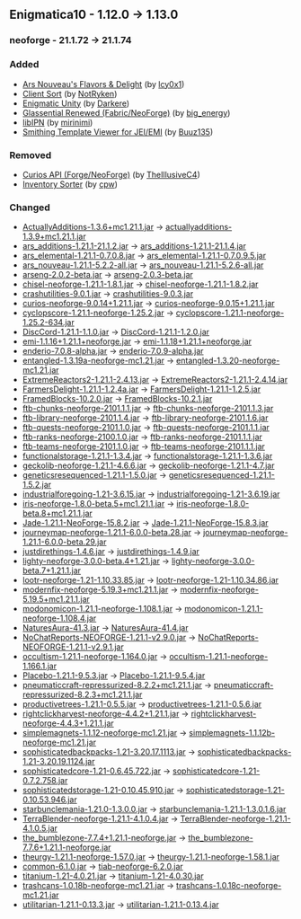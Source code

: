 ## Enigmatica10 - 1.12.0 -> 1.13.0

### neoforge - 21.1.72 -> 21.1.74

### Added

  * [Ars Nouveau's Flavors & Delight](https://www.curseforge.com/minecraft/mc-mods/ars-nouveaus-flavors-delight) (by [lcy0x1](https://www.curseforge.com/members/lcy0x1/projects))
  * [Client Sort](https://www.curseforge.com/minecraft/mc-mods/clientsort) (by [NotRyken](https://www.curseforge.com/members/NotRyken/projects))
  * [Enigmatic Unity](https://www.curseforge.com/minecraft/mc-mods/enigmatic-unity) (by [Darkere](https://www.curseforge.com/members/Darkere/projects))
  * [Glassential Renewed (Fabric/NeoForge)](https://www.curseforge.com/minecraft/mc-mods/glassential-renewed) (by [big_energy](https://www.curseforge.com/members/big_energy/projects))
  * [libIPN](https://www.curseforge.com/minecraft/mc-mods/libipn) (by [mirinimi](https://www.curseforge.com/members/mirinimi/projects))
  * [Smithing Template Viewer for JEI/EMI](https://www.curseforge.com/minecraft/mc-mods/smithing-template-viewer) (by [Buuz135](https://www.curseforge.com/members/Buuz135/projects))

### Removed

  * [Curios API (Forge/NeoForge)](https://www.curseforge.com/minecraft/mc-mods/curios) (by [TheIllusiveC4](https://www.curseforge.com/members/TheIllusiveC4/projects))
  * [Inventory Sorter](https://www.curseforge.com/minecraft/mc-mods/inventory-sorter) (by [cpw](https://www.curseforge.com/members/cpw/projects))

### Changed

  * [ActuallyAdditions-1.3.6+mc1.21.1.jar](https://www.curseforge.com/minecraft/mc-mods/actually-additions/files/5835183) -> [actuallyadditions-1.3.9+mc1.21.1.jar](https://www.curseforge.com/minecraft/mc-mods/actually-additions/files/5878692)
  * [ars_additions-1.21.1-21.1.2.jar](https://www.curseforge.com/minecraft/mc-mods/ars-additions/files/5852361) -> [ars_additions-1.21.1-21.1.4.jar](https://www.curseforge.com/minecraft/mc-mods/ars-additions/files/5864959)
  * [ars_elemental-1.21.1-0.7.0.8.jar](https://www.curseforge.com/minecraft/mc-mods/ars-elemental/files/5849032) -> [ars_elemental-1.21.1-0.7.0.9.5.jar](https://www.curseforge.com/minecraft/mc-mods/ars-elemental/files/5893471)
  * [ars_nouveau-1.21.1-5.2.2-all.jar](https://www.curseforge.com/minecraft/mc-mods/ars-nouveau/files/5843653) -> [ars_nouveau-1.21.1-5.2.6-all.jar](https://www.curseforge.com/minecraft/mc-mods/ars-nouveau/files/5895938)
  * [arseng-2.0.2-beta.jar](https://www.curseforge.com/minecraft/mc-mods/ars-energistique/files/5834953) -> [arseng-2.0.3-beta.jar](https://www.curseforge.com/minecraft/mc-mods/ars-energistique/files/5891725)
  * [chisel-neoforge-1.21.1-1.8.1.jar](https://www.curseforge.com/minecraft/mc-mods/chisel-reborn/files/5666899) -> [chisel-neoforge-1.21.1-1.8.2.jar](https://www.curseforge.com/minecraft/mc-mods/chisel-reborn/files/5872849)
  * [crashutilities-9.0.1.jar](https://www.curseforge.com/minecraft/mc-mods/crash-utilities/files/5711110) -> [crashutilities-9.0.3.jar](https://www.curseforge.com/minecraft/mc-mods/crash-utilities/files/5888957)
  * [curios-neoforge-9.0.14+1.21.1.jar](https://www.curseforge.com/minecraft/mc-mods/curios-continuation/files/5811495) -> [curios-neoforge-9.0.15+1.21.1.jar](https://www.curseforge.com/minecraft/mc-mods/curios-continuation/files/5888964)
  * [cyclopscore-1.21.1-neoforge-1.25.2.jar](https://www.curseforge.com/minecraft/mc-mods/cyclops-core/files/5838033) -> [cyclopscore-1.21.1-neoforge-1.25.2-634.jar](https://www.curseforge.com/minecraft/mc-mods/cyclops-core/files/5868793)
  * [DiscCord-1.21.1-1.1.0.jar](https://www.curseforge.com/minecraft/mc-mods/disccord/files/5722653) -> [DiscCord-1.21.1-1.2.0.jar](https://www.curseforge.com/minecraft/mc-mods/disccord/files/5864178)
  * [emi-1.1.16+1.21.1+neoforge.jar](https://www.curseforge.com/minecraft/mc-mods/emi/files/5793016) -> [emi-1.1.18+1.21.1+neoforge.jar](https://www.curseforge.com/minecraft/mc-mods/emi/files/5872513)
  * [enderio-7.0.8-alpha.jar](https://www.curseforge.com/minecraft/mc-mods/ender-io/files/5806513) -> [enderio-7.0.9-alpha.jar](https://www.curseforge.com/minecraft/mc-mods/ender-io/files/5858187)
  * [entangled-1.3.19a-neoforge-mc1.21.jar](https://www.curseforge.com/minecraft/mc-mods/entangled/files/5791357) -> [entangled-1.3.20-neoforge-mc1.21.jar](https://www.curseforge.com/minecraft/mc-mods/entangled/files/5885929)
  * [ExtremeReactors2-1.21.1-2.4.13.jar](https://www.curseforge.com/minecraft/mc-mods/extreme-reactors/files/5850694) -> [ExtremeReactors2-1.21.1-2.4.14.jar](https://www.curseforge.com/minecraft/mc-mods/extreme-reactors/files/5888673)
  * [FarmersDelight-1.21.1-1.2.4a.jar](https://www.curseforge.com/minecraft/mc-mods/farmers-delight/files/5772720) -> [FarmersDelight-1.21.1-1.2.5.jar](https://www.curseforge.com/minecraft/mc-mods/farmers-delight/files/5878217)
  * [FramedBlocks-10.2.0.jar](https://www.curseforge.com/minecraft/mc-mods/framedblocks/files/5780907) -> [FramedBlocks-10.2.1.jar](https://www.curseforge.com/minecraft/mc-mods/framedblocks/files/5863919)
  * [ftb-chunks-neoforge-2101.1.1.jar](https://www.curseforge.com/minecraft/mc-mods/ftb-chunks-forge/files/5710609) -> [ftb-chunks-neoforge-2101.1.3.jar](https://www.curseforge.com/minecraft/mc-mods/ftb-chunks-forge/files/5882245)
  * [ftb-library-neoforge-2101.1.4.jar](https://www.curseforge.com/minecraft/mc-mods/ftb-library-forge/files/5816756) -> [ftb-library-neoforge-2101.1.6.jar](https://www.curseforge.com/minecraft/mc-mods/ftb-library-forge/files/5893689)
  * [ftb-quests-neoforge-2101.1.0.jar](https://www.curseforge.com/minecraft/mc-mods/ftb-quests-forge/files/5635133) -> [ftb-quests-neoforge-2101.1.1.jar](https://www.curseforge.com/minecraft/mc-mods/ftb-quests-forge/files/5882270)
  * [ftb-ranks-neoforge-2100.1.0.jar](https://www.curseforge.com/minecraft/mc-mods/ftb-ranks-forge/files/5444606) -> [ftb-ranks-neoforge-2101.1.1.jar](https://www.curseforge.com/minecraft/mc-mods/ftb-ranks-forge/files/5886362)
  * [ftb-teams-neoforge-2101.1.0.jar](https://www.curseforge.com/minecraft/mc-mods/ftb-teams-forge/files/5631446) -> [ftb-teams-neoforge-2101.1.1.jar](https://www.curseforge.com/minecraft/mc-mods/ftb-teams-forge/files/5882217)
  * [functionalstorage-1.21.1-1.3.4.jar](https://www.curseforge.com/minecraft/mc-mods/functional-storage/files/5853986) -> [functionalstorage-1.21.1-1.3.6.jar](https://www.curseforge.com/minecraft/mc-mods/functional-storage/files/5888775)
  * [geckolib-neoforge-1.21.1-4.6.6.jar](https://www.curseforge.com/minecraft/mc-mods/geckolib/files/5763144) -> [geckolib-neoforge-1.21.1-4.7.jar](https://www.curseforge.com/minecraft/mc-mods/geckolib/files/5874016)
  * [geneticsresequenced-1.21.1-1.5.0.jar](https://www.curseforge.com/minecraft/mc-mods/genetics-resequenced/files/5857619) -> [geneticsresequenced-1.21.1-1.5.2.jar](https://www.curseforge.com/minecraft/mc-mods/genetics-resequenced/files/5887485)
  * [industrialforegoing-1.21-3.6.15.jar](https://www.curseforge.com/minecraft/mc-mods/industrial-foregoing/files/5802805) -> [industrialforegoing-1.21-3.6.19.jar](https://www.curseforge.com/minecraft/mc-mods/industrial-foregoing/files/5880501)
  * [iris-neoforge-1.8.0-beta.5+mc1.21.1.jar](https://www.curseforge.com/minecraft/mc-mods/irisshaders/files/5765375) -> [iris-neoforge-1.8.0-beta.8+mc1.21.1.jar](https://www.curseforge.com/minecraft/mc-mods/irisshaders/files/5884157)
  * [Jade-1.21.1-NeoForge-15.8.2.jar](https://www.curseforge.com/minecraft/mc-mods/jade/files/5846105) -> [Jade-1.21.1-NeoForge-15.8.3.jar](https://www.curseforge.com/minecraft/mc-mods/jade/files/5884231)
  * [journeymap-neoforge-1.21.1-6.0.0-beta.28.jar](https://www.curseforge.com/minecraft/mc-mods/journeymap/files/5820528) -> [journeymap-neoforge-1.21.1-6.0.0-beta.29.jar](https://www.curseforge.com/minecraft/mc-mods/journeymap/files/5866552)
  * [justdirethings-1.4.6.jar](https://www.curseforge.com/minecraft/mc-mods/just-dire-things/files/5831806) -> [justdirethings-1.4.9.jar](https://www.curseforge.com/minecraft/mc-mods/just-dire-things/files/5894465)
  * [lighty-neoforge-3.0.0-beta.4+1.21.jar](https://www.curseforge.com/minecraft/mc-mods/lighty/files/5621624) -> [lighty-neoforge-3.0.0-beta.7+1.21.1.jar](https://www.curseforge.com/minecraft/mc-mods/lighty/files/5890664)
  * [lootr-neoforge-1.21-1.10.33.85.jar](https://www.curseforge.com/minecraft/mc-mods/lootr/files/5832064) -> [lootr-neoforge-1.21-1.10.34.86.jar](https://www.curseforge.com/minecraft/mc-mods/lootr/files/5893109)
  * [modernfix-neoforge-5.19.3+mc1.21.1.jar](https://www.curseforge.com/minecraft/mc-mods/modernfix/files/5659985) -> [modernfix-neoforge-5.19.5+mc1.21.1.jar](https://www.curseforge.com/minecraft/mc-mods/modernfix/files/5876357)
  * [modonomicon-1.21.1-neoforge-1.108.1.jar](https://www.curseforge.com/minecraft/mc-mods/modonomicon/files/5786073) -> [modonomicon-1.21.1-neoforge-1.108.4.jar](https://www.curseforge.com/minecraft/mc-mods/modonomicon/files/5899930)
  * [NaturesAura-41.3.jar](https://www.curseforge.com/minecraft/mc-mods/natures-aura/files/5827043) -> [NaturesAura-41.4.jar](https://www.curseforge.com/minecraft/mc-mods/natures-aura/files/5875685)
  * [NoChatReports-NEOFORGE-1.21.1-v2.9.0.jar](https://www.curseforge.com/minecraft/mc-mods/no-chat-reports/files/5855188) -> [NoChatReports-NEOFORGE-1.21.1-v2.9.1.jar](https://www.curseforge.com/minecraft/mc-mods/no-chat-reports/files/5885735)
  * [occultism-1.21.1-neoforge-1.164.0.jar](https://www.curseforge.com/minecraft/mc-mods/occultism/files/5841241) -> [occultism-1.21.1-neoforge-1.166.1.jar](https://www.curseforge.com/minecraft/mc-mods/occultism/files/5888538)
  * [Placebo-1.21.1-9.5.3.jar](https://www.curseforge.com/minecraft/mc-mods/placebo/files/5751511) -> [Placebo-1.21.1-9.5.4.jar](https://www.curseforge.com/minecraft/mc-mods/placebo/files/5869769)
  * [pneumaticcraft-repressurized-8.2.2+mc1.21.1.jar](https://www.curseforge.com/minecraft/mc-mods/pneumaticcraft-repressurized/files/5851617) -> [pneumaticcraft-repressurized-8.2.3+mc1.21.1.jar](https://www.curseforge.com/minecraft/mc-mods/pneumaticcraft-repressurized/files/5867668)
  * [productivetrees-1.21.1-0.5.5.jar](https://www.curseforge.com/minecraft/mc-mods/productivetrees/files/5834022) -> [productivetrees-1.21.1-0.5.6.jar](https://www.curseforge.com/minecraft/mc-mods/productivetrees/files/5877648)
  * [rightclickharvest-neoforge-4.4.2+1.21.1.jar](https://www.curseforge.com/minecraft/mc-mods/rightclickharvest/files/5851965) -> [rightclickharvest-neoforge-4.4.3+1.21.1.jar](https://www.curseforge.com/minecraft/mc-mods/rightclickharvest/files/5875092)
  * [simplemagnets-1.1.12-neoforge-mc1.21.jar](https://www.curseforge.com/minecraft/mc-mods/simple-magnets/files/5822820) -> [simplemagnets-1.1.12b-neoforge-mc1.21.jar](https://www.curseforge.com/minecraft/mc-mods/simple-magnets/files/5890867)
  * [sophisticatedbackpacks-1.21-3.20.17.1113.jar](https://www.curseforge.com/minecraft/mc-mods/sophisticated-backpacks/files/5787622) -> [sophisticatedbackpacks-1.21-3.20.19.1124.jar](https://www.curseforge.com/minecraft/mc-mods/sophisticated-backpacks/files/5881203)
  * [sophisticatedcore-1.21-0.6.45.722.jar](https://www.curseforge.com/minecraft/mc-mods/sophisticated-core/files/5810072) -> [sophisticatedcore-1.21-0.7.2.758.jar](https://www.curseforge.com/minecraft/mc-mods/sophisticated-core/files/5899463)
  * [sophisticatedstorage-1.21-0.10.45.910.jar](https://www.curseforge.com/minecraft/mc-mods/sophisticated-storage/files/5801696) -> [sophisticatedstorage-1.21-0.10.53.946.jar](https://www.curseforge.com/minecraft/mc-mods/sophisticated-storage/files/5893354)
  * [starbunclemania-1.21.0-1.3.0.0.jar](https://www.curseforge.com/minecraft/mc-mods/starbunclemania/files/5829049) -> [starbunclemania-1.21.1-1.3.0.1.6.jar](https://www.curseforge.com/minecraft/mc-mods/starbunclemania/files/5882198)
  * [TerraBlender-neoforge-1.21.1-4.1.0.4.jar](https://www.curseforge.com/minecraft/mc-mods/terrablender-neoforge/files/5849390) -> [TerraBlender-neoforge-1.21.1-4.1.0.5.jar](https://www.curseforge.com/minecraft/mc-mods/terrablender-neoforge/files/5864140)
  * [the_bumblezone-7.7.4+1.21.1-neoforge.jar](https://www.curseforge.com/minecraft/mc-mods/the-bumblezone-forge/files/5830532) -> [the_bumblezone-7.7.6+1.21.1-neoforge.jar](https://www.curseforge.com/minecraft/mc-mods/the-bumblezone-forge/files/5895588)
  * [theurgy-1.21.1-neoforge-1.57.0.jar](https://www.curseforge.com/minecraft/mc-mods/theurgy/files/5850352) -> [theurgy-1.21.1-neoforge-1.58.1.jar](https://www.curseforge.com/minecraft/mc-mods/theurgy/files/5884714)
  * [common-6.1.0.jar](https://www.curseforge.com/minecraft/mc-mods/time-in-a-bottle-universal/files/5522002) -> [tiab-neoforge-6.2.0.jar](https://www.curseforge.com/minecraft/mc-mods/time-in-a-bottle-universal/files/5883706)
  * [titanium-1.21-4.0.21.jar](https://www.curseforge.com/minecraft/mc-mods/titanium/files/5726400) -> [titanium-1.21-4.0.30.jar](https://www.curseforge.com/minecraft/mc-mods/titanium/files/5897690)
  * [trashcans-1.0.18b-neoforge-mc1.21.jar](https://www.curseforge.com/minecraft/mc-mods/trash-cans/files/5788473) -> [trashcans-1.0.18c-neoforge-mc1.21.jar](https://www.curseforge.com/minecraft/mc-mods/trash-cans/files/5891067)
  * [utilitarian-1.21.1-0.13.3.jar](https://www.curseforge.com/minecraft/mc-mods/utilitarian/files/5815028) -> [utilitarian-1.21.1-0.13.4.jar](https://www.curseforge.com/minecraft/mc-mods/utilitarian/files/5863934)


